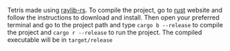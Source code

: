 Tetris made using [raylib-rs](https://github.com/deltaphc/raylib-rs). To compile the project, go to [rust](https://www.rust-lang.org/) website and follow the instructions to download and install. Then open your preferred terminal and go to the project path and type `cargo b --release` to compile the project and `cargo r --release` to run the project. The compiled executable will be in `target/release` 